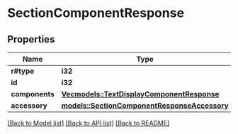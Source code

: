 # SectionComponentResponse

## Properties

Name | Type | Description | Notes
------------ | ------------- | ------------- | -------------
**r#type** | **i32** |  | 
**id** | **i32** |  | 
**components** | [**Vec<models::TextDisplayComponentResponse>**](TextDisplayComponentResponse.md) |  | 
**accessory** | [**models::SectionComponentResponseAccessory**](SectionComponentResponse_accessory.md) |  | 

[[Back to Model list]](../README.md#documentation-for-models) [[Back to API list]](../README.md#documentation-for-api-endpoints) [[Back to README]](../README.md)


